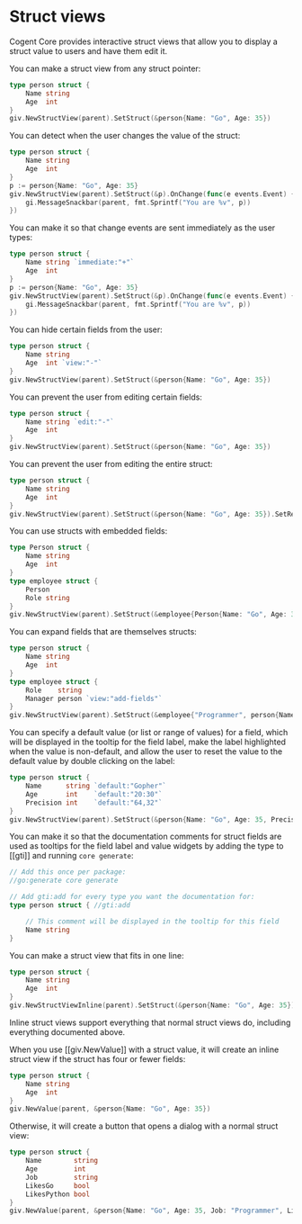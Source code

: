 # Struct views

Cogent Core provides interactive struct views that allow you to display a struct value to users and have them edit it.

You can make a struct view from any struct pointer:

```Go
type person struct {
    Name string
    Age  int
}
giv.NewStructView(parent).SetStruct(&person{Name: "Go", Age: 35})
```

You can detect when the user changes the value of the struct:

```Go
type person struct {
    Name string
    Age  int
}
p := person{Name: "Go", Age: 35}
giv.NewStructView(parent).SetStruct(&p).OnChange(func(e events.Event) {
    gi.MessageSnackbar(parent, fmt.Sprintf("You are %v", p))
})
```

You can make it so that change events are sent immediately as the user types:

```Go
type person struct {
    Name string `immediate:"+"`
    Age  int
}
p := person{Name: "Go", Age: 35}
giv.NewStructView(parent).SetStruct(&p).OnChange(func(e events.Event) {
    gi.MessageSnackbar(parent, fmt.Sprintf("You are %v", p))
})
```

You can hide certain fields from the user:

```Go
type person struct {
    Name string
    Age  int `view:"-"`
}
giv.NewStructView(parent).SetStruct(&person{Name: "Go", Age: 35})
```

You can prevent the user from editing certain fields:

```Go
type person struct {
    Name string `edit:"-"`
    Age  int
}
giv.NewStructView(parent).SetStruct(&person{Name: "Go", Age: 35})
```

You can prevent the user from editing the entire struct:

```Go
type person struct {
    Name string
    Age  int
}
giv.NewStructView(parent).SetStruct(&person{Name: "Go", Age: 35}).SetReadOnly(true)
```

You can use structs with embedded fields:

```Go
type Person struct {
    Name string
    Age  int
}
type employee struct {
    Person
    Role string
}
giv.NewStructView(parent).SetStruct(&employee{Person{Name: "Go", Age: 35}, "Programmer"})
```

You can expand fields that are themselves structs:

```Go
type person struct {
    Name string
    Age  int
}
type employee struct {
    Role    string
    Manager person `view:"add-fields"`
}
giv.NewStructView(parent).SetStruct(&employee{"Programmer", person{Name: "Go", Age: 35}})
```

You can specify a default value (or list or range of values) for a field, which will be displayed in the tooltip for the field label, make the label highlighted when the value is non-default, and allow the user to reset the value to the default value by double clicking on the label:

```Go
type person struct {
    Name      string `default:"Gopher"`
    Age       int    `default:"20:30"`
    Precision int    `default:"64,32"`
}
giv.NewStructView(parent).SetStruct(&person{Name: "Go", Age: 35, Precision: 50})
```

You can make it so that the documentation comments for struct fields are used as tooltips for the field label and value widgets by adding the type to [[gti]] and running `core generate`:

```go
// Add this once per package:
//go:generate core generate

// Add gti:add for every type you want the documentation for:
type person struct { //gti:add

    // This comment will be displayed in the tooltip for this field
    Name string
}
```

You can make a struct view that fits in one line:

```Go
type person struct {
    Name string
    Age  int
}
giv.NewStructViewInline(parent).SetStruct(&person{Name: "Go", Age: 35})
```

Inline struct views support everything that normal struct views do, including everything documented above.

When you use [[giv.NewValue]] with a struct value, it will create an inline struct view if the struct has four or fewer fields:

```Go
type person struct {
    Name string
    Age  int
}
giv.NewValue(parent, &person{Name: "Go", Age: 35})
```

Otherwise, it will create a button that opens a dialog with a normal struct view:

```Go
type person struct {
    Name        string
    Age         int
    Job         string
    LikesGo     bool
    LikesPython bool
}
giv.NewValue(parent, &person{Name: "Go", Age: 35, Job: "Programmer", LikesGo: true})
```
